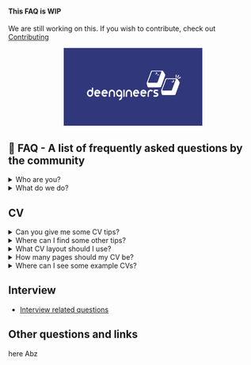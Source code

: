 #### This FAQ is WIP

We are still working on this. If you wish to contribute, check out [Contributing](./CONTRIBUTING.md)

<p align="center">
  <img width="280" src="./images/keycap-logo-blue.png">
  <!-- <img width="180" src="./images/keycap-logo-notitle-sisters.png"> -->
</p>


## :small_blue_diamond: FAQ - A list of frequently asked questions by the community


<details>
<summary>Who are you?</summary>
<br>

Answer: We are ...
</details>

<details>
<summary>What do we do?</summary>
<br>

Answer: We are ...
</details>

## CV

<details>
<summary>Can you give me some CV tips?</summary>

### **How to write projects on your CV:**

- **Summary** (summarise in a line or two what was achieved)
- **Impact** (Was the result scalable? highly available? etc)
- **Technologies** (Mention specific cloud or other technologies used)

This creates a coherent, concise, and dense paragraph for each project. Keep it to no more than 4 lines.

**Example:**

> 3-Tier Python App Hosted on Azure App Service Deployed w/ Azure DevOps Pipelines
<br>


--- 

### **How to write points for your work experience section:**

- **Specific** - Mention a very particular situation/case/ticket/project you worked on: "Configured Multi-Factor Authentication for 10,000+ employees"
- **Impact** (The result/outcome. This can be combined inside the specific point) 
- **Past tense** (All experience points should be written as (if) you have DONE them. Change "Creating, Producing..." -> "Created, Produced..."
- **Verbs** at the beginning of each point (see above^)
- **Technologies** (i.e. Buzzwords - this one is for the recruiters. Recruiters search for profiles (CVs/Linkedins) by key terms from their clients. Terraform, AWS, etc. Name particular technologies throughout your experience points: "Designed an Azure DevOps Board for team-wide task management, replacing shift report")

Some examples:
> Assisted Multi-factor Authentication implementation company-wide (piloting, user rollout and troubleshooting common MFA issues).
> Automated the remediation of FRS service for DCs (post-script PowerShell onAzure Site Recovery - Failover Recovery Plans).
> Successfully introduced ARM template validation in CI/CD pipelines (before) deployment to Azure.

---

### **How to write profiles:**

- State your role and company: *"Azure Engineer for DPD Global."*
- State your top 3 technical skills: (with key technology buzzwords): *"Skilled in Azure administration, ARM and Azure DevOps."*
- State 3 technologies you want to build skills in: *"Interested in building skills in Kubernetes, Terraform and Ansible"*

**Example:**

>"Azure Engineer for DPD Global. Skilled in Azure administration, ARM and Azure DevOps. Interested in building skills in Kubernetes, Terraform and Ansible."

That is all you need. Recruiters and hiring managers are lazy and must go through a bunch of CVs. Get straight to the point and mention everything without a wasted word or letter. No one needs a heartbreaking story. Also, you will save space for points in later stages of your CV.

Rule of 3 is a great writing technique you may remember from English classes. Only include buzzwords from jobs you're looking to apply to. 

So, for example, if a person want to go into an Azure Engineer role, then they should highlight skills that they're good at that fit that role. Additionally, recruiters search for CVs and profiles based on keywords. In the final section of a CV, mentioned at least 3 technologies for the job roles that are being looked at. If, for exmaple, the role mentioned Terraform, then that should also be mentioned in the interest in build skills in section on the CV.

### AVOID:
**Cliches** - >"I am a hardworking, passionate individual..." 

This does not add much if it is not backed up by evidence.

**Waffle** 
> "A calm and pragmatic negotiator capable of adapting to last minute change..." 

Avoid big words and keep the reading level low and it makes for an easier read for a busy recruiter!

**Too general**
>"...including creating background operational processes which are critical to the success of large-scale high-profile events." 

Where's the example? Point is you wouldn't have space for an example. The example is required, otherwise it's useless. Plus you can explain these things in an interview / work experience section.

</details>
<details>
<summary>Where can I find some other tips?</summary>
Check out this reddit thread - https://webcache.googleusercontent.com/search?q=cache:vUt_3xmP9AAJ:https://www.reddit.com/r/cscareerquestions/wiki/faq_resumes/&cd=2&hl=en&ct=clnk&gl=uk
</details>
<details>
<summary>What CV layout should I use?</summary>
Deenengineers recommends using a CV building website such as https://flowcv.com/ for a clean, simple and easy to read layout.
</details>
<details>
<summary>How many pages should my CV be?</summary>
Ideally **one** but no longer than **two**.
</details>
<details>
<summary>Where can I see some example CVs?</summary>
Check out this reddit thread - https://www.reddit.com/r/cscareerquestions/comments/e8narz/official_excellent_and_exemplary_resume_sharing/
</details>

## Interview 

- [Interview related questions](./interview/README.md)





## Other questions and links


here Abz
